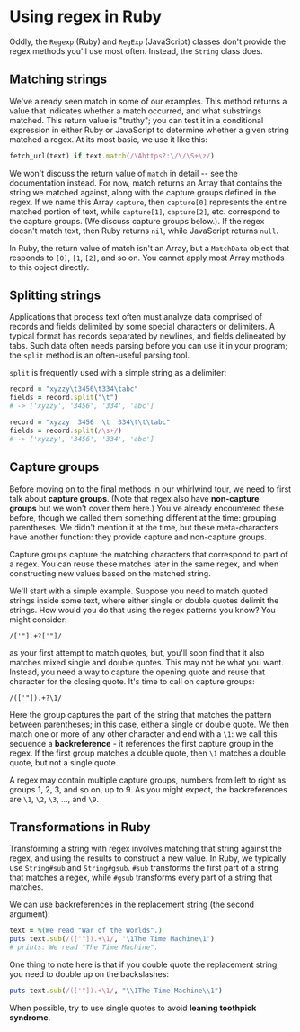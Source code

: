 # Using regex in Ruby

Oddly, the `Regexp` (Ruby) and `RegExp` (JavaScript) classes don't provide the regex methods you'll use most often. Instead, the `String` class does.

## Matching strings

We've already seen match in some of our examples. This method returns a value that indicates whether a match occurred, and what substrings matched. This return value is "truthy"; you can test it in a conditional expression in either Ruby or JavaScript to determine whether a given string matched a regex. At its most basic, we use it like this:

```ruby
fetch_url(text) if text.match(/\Ahttps?:\/\/\S+\z/)
```

We won't discuss the return value of `match` in detail -- see the documentation instead. For now, match returns an Array that contains the string we matched against, along with the capture groups defined in the regex. If we name this Array `capture`, then `capture[0]` represents the entire matched portion of text, while `capture[1]`, `capture[2]`, etc. correspond to the capture groups. (We discuss capture groups below.). If the regex doesn't match text, then Ruby returns `nil`, while JavaScript returns `null`.

In Ruby, the return value of match isn't an Array, but a `MatchData` object that responds to `[0]`, `[1`, `[2]`, and so on. You cannot apply most Array methods to this object directly.

## Splitting strings

Applications that process text often must analyze data comprised of records and fields delimited by some special characters or delimiters. A typical format has records separated by newlines, and fields delineated by tabs. Such data often needs parsing before you can use it in your program; the `split` method is an often-useful parsing tool.

`split` is frequently used with a simple string as a delimiter:

```ruby
record = "xyzzy\t3456\t334\tabc"
fields = record.split("\t")
# -> ['xyzzy', '3456', '334', 'abc']
```

```ruby
record = "xyzzy  3456  \t  334\t\t\tabc"
fields = record.split(/\s+/)
# -> ['xyzzy', '3456', '334', 'abc']
```

## Capture groups

Before moving on to the final methods in our whirlwind tour, we need to first talk about **capture groups**. (Note that regex also have **non-capture groups** but we won't cover them here.) You've already encountered these before, though we called them something different at the time: grouping parentheses. We didn't mention it at the time, but these meta-characters have another function: they provide capture and non-capture groups.

Capture groups capture the matching characters that correspond to part of a regex. You can reuse these matches later in the same regex, and when constructing new values based on the matched string.

We'll start with a simple example. Suppose you need to match quoted strings inside some text, where either single or double quotes delimit the strings. How would you do that using the regex patterns you know? You might consider:

```
/['"].+?['"]/

```

as your first attempt to match quotes, but, you'll soon find that it also matches mixed single and double quotes. This may not be what you want. Instead, you need a way to capture the opening quote and reuse that character for the closing quote. It's time to call on capture groups:

```
/(['"]).+?\1/

```

Here the group captures the part of the string that matches the pattern between parentheses; in this case, either a single or double quote. We then match one or more of any other character and end with a `\1`: we call this sequence a **backreference** - it references the first capture group in the regex. If the first group matches a double quote, then `\1` matches a double quote, but not a single quote.

A regex may contain multiple capture groups, numbers from left to right as groups 1, 2, 3, and so on, up to 9. As you might expect, the backreferences are `\1`, `\2`, `\3`, ..., and `\9`.

## Transformations in Ruby

Transforming a string with regex involves matching that string against the regex, and using the results to construct a new value. In Ruby, we typically use `String#sub` and `String#gsub`. `#sub` transforms the first part of a string that matches a regex, while `#gsub` transforms every part of a string that matches.

We can use backreferences in the replacement string (the second argument):

```ruby
text = %(We read "War of the Worlds".)
puts text.sub(/(['"]).+\1/, '\1The Time Machine\1')
# prints: We read "The Time Machine".

```

One thing to note here is that if you double quote the replacement string, you need to double up on the backslashes:

```ruby
puts text.sub(/(['"]).+\1/, "\\1The Time Machine\\1")

```

When possible, try to use single quotes to avoid **leaning toothpick syndrome**.